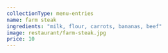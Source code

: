 ```yaml
---
collectionType: menu-entries
name: farm steak
ingredients: "milk, flour, carrots, bananas, beef"
image: restaurant/farm-steak.jpg
price: 10
---
```

